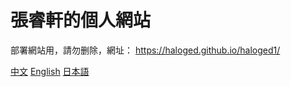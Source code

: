 # 張睿軒的個人網站
部署網站用，請勿删除，網址： https://haloged.github.io/haloged1/

[中文](https://github.com/haloged/haloged1/blob/main/README.md "中文")
[English](./README-EN.md "English")
[日本語](./README-JP.md "日本語")
